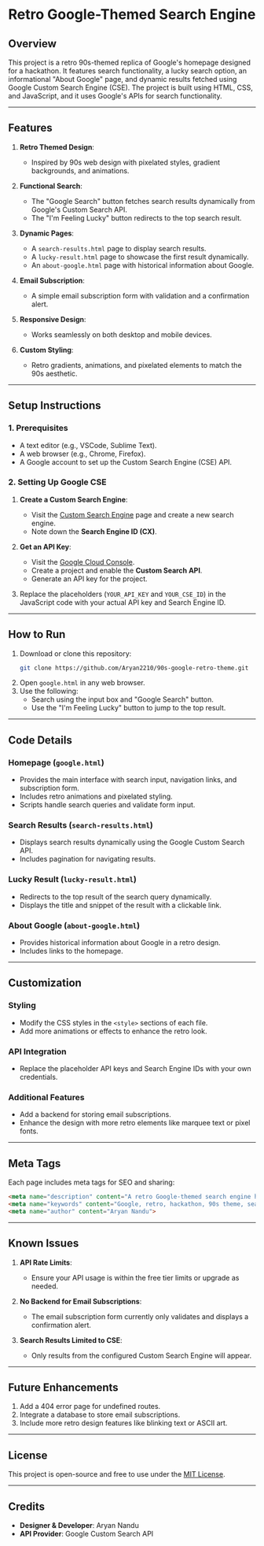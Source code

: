 # **Retro Google-Themed Search Engine**

## **Overview**
This project is a retro 90s-themed replica of Google's homepage designed for a hackathon. It features search functionality, a lucky search option, an informational "About Google" page, and dynamic results fetched using Google Custom Search Engine (CSE). The project is built using HTML, CSS, and JavaScript, and it uses Google's APIs for search functionality.

---

## **Features**
1. **Retro Themed Design**:
   - Inspired by 90s web design with pixelated styles, gradient backgrounds, and animations.

2. **Functional Search**:
   - The "Google Search" button fetches search results dynamically from Google's Custom Search API.
   - The "I'm Feeling Lucky" button redirects to the top search result.

3. **Dynamic Pages**:
   - A `search-results.html` page to display search results.
   - A `lucky-result.html` page to showcase the first result dynamically.
   - An `about-google.html` page with historical information about Google.

4. **Email Subscription**:
   - A simple email subscription form with validation and a confirmation alert.

5. **Responsive Design**:
   - Works seamlessly on both desktop and mobile devices.

6. **Custom Styling**:
   - Retro gradients, animations, and pixelated elements to match the 90s aesthetic.

---

## **Setup Instructions**

### **1. Prerequisites**
- A text editor (e.g., VSCode, Sublime Text).
- A web browser (e.g., Chrome, Firefox).
- A Google account to set up the Custom Search Engine (CSE) API.

### **2. Setting Up Google CSE**
1. **Create a Custom Search Engine**:
   - Visit the [Custom Search Engine](https://cse.google.com/cse/) page and create a new search engine.
   - Note down the **Search Engine ID (CX)**.

2. **Get an API Key**:
   - Visit the [Google Cloud Console](https://console.cloud.google.com/).
   - Create a project and enable the **Custom Search API**.
   - Generate an API key for the project.

3. Replace the placeholders (`YOUR_API_KEY` and `YOUR_CSE_ID`) in the JavaScript code with your actual API key and Search Engine ID.

---

## **How to Run**

1. Download or clone this repository:
   ```bash
   git clone https://github.com/Aryan2210/90s-google-retro-theme.git
   ```
2. Open `google.html` in any web browser.
3. Use the following:
   - Search using the input box and "Google Search" button.
   - Use the "I'm Feeling Lucky" button to jump to the top result.

---

## **Code Details**

### **Homepage (`google.html`)**
- Provides the main interface with search input, navigation links, and subscription form.
- Includes retro animations and pixelated styling.
- Scripts handle search queries and validate form input.

### **Search Results (`search-results.html`)**
- Displays search results dynamically using the Google Custom Search API.
- Includes pagination for navigating results.

### **Lucky Result (`lucky-result.html`)**
- Redirects to the top result of the search query dynamically.
- Displays the title and snippet of the result with a clickable link.

### **About Google (`about-google.html`)**
- Provides historical information about Google in a retro design.
- Includes links to the homepage.

---

## **Customization**

### **Styling**
- Modify the CSS styles in the `<style>` sections of each file.
- Add more animations or effects to enhance the retro look.

### **API Integration**
- Replace the placeholder API keys and Search Engine IDs with your own credentials.

### **Additional Features**
- Add a backend for storing email subscriptions.
- Enhance the design with more retro elements like marquee text or pixel fonts.

---

## **Meta Tags**
Each page includes meta tags for SEO and sharing:
```html
<meta name="description" content="A retro Google-themed search engine homepage created for a hackathon.">
<meta name="keywords" content="Google, retro, hackathon, 90s theme, search engine">
<meta name="author" content="Aryan Nandu">
```

---

## **Known Issues**
1. **API Rate Limits**:
   - Ensure your API usage is within the free tier limits or upgrade as needed.

2. **No Backend for Email Subscriptions**:
   - The email subscription form currently only validates and displays a confirmation alert.

3. **Search Results Limited to CSE**:
   - Only results from the configured Custom Search Engine will appear.

---

## **Future Enhancements**
1. Add a 404 error page for undefined routes.
2. Integrate a database to store email subscriptions.
3. Include more retro design features like blinking text or ASCII art.

---

## **License**
This project is open-source and free to use under the [MIT License](https://opensource.org/licenses/MIT).

---

## **Credits**
- **Designer & Developer**: Aryan Nandu
- **API Provider**: Google Custom Search API
